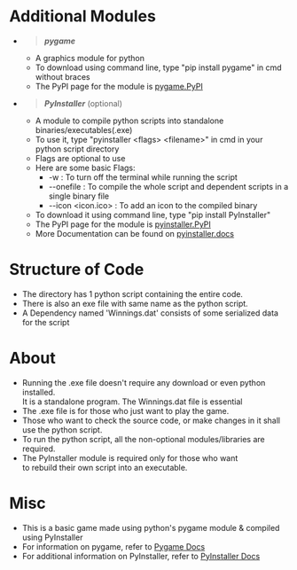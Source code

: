 # Additional Modules
- >  ***pygame***
    - A graphics module for python
    - To download using command line, type "pip install pygame" in cmd without braces
    - The PyPI page for the module is [pygame.PyPI](https://pypi.org/project/pygame/)

- >  ***PyInstaller*** (optional)
    - A module to compile python scripts into standalone binaries/executables(.exe)
    - To use it, type "pyinstaller \<flags> \<filename>" in cmd in your python script directory
    - Flags are optional to use
    - Here are some basic Flags:
        - -w : To turn off the terminal while running the script
        - --onefile : To compile the whole script and dependent scripts in a single binary file
        - --icon <icon.ico> : To add an icon to the compiled binary
    - To download it using command line, type "pip install PyInstaller"
    - The PyPI page for the module is [pyinstaller.PyPI](https://pypi.org/project/PyInstaller/)
    - More Documentation can be found on [pyinstaller.docs](https://pyinstaller.readthedocs.io/en/stable/index.html)

# Structure of Code
- The directory has 1 python script containing the entire code.
- There is also an exe file with same name as the python script.
- A Dependency named 'Winnings.dat' consists of some serialized data for the script

# About
- Running the .exe file doesn't require any download or even python installed.<br>It is a standalone program. The Winnings.dat file is essential
- The .exe file is for those who just want to play the game.
- Those who want to check the source code, or make changes in it shall use the python script.
- To run the python script, all the non-optional modules/libraries are required.
- The PyInstaller module is required only for those who want <br> to rebuild their own script into an executable.

# Misc
- This is a basic game made using python's pygame module & compiled using PyInstaller
- For information on pygame, refer to [Pygame Docs](https://www.pygame.org/docs/)
- For additional information on PyInstaller, refer to [PyInstaller Docs](https://pyinstaller.readthedocs.io/en/stable/)
